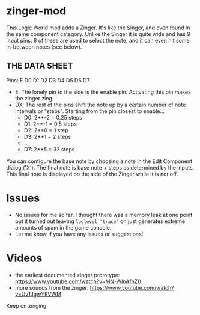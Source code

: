 # zinger-mod

This Logic World mod adds a Zinger. It's like the Singer, and even found in the same component category.
Unlike the Singer it is quite wide and has 9 input pins. 8 of these are used to select the note, and it can even hit some in-between notes (see below).

## THE DATA SHEET

Pins: E D0 D1 D2 D3 D4 D5 D6 D7
- E: The lonely pin to the side is the enable pin. Activating this pin makes the zinger zing.
- DX: The rest of the pins shift the note up by a certain number of note intervals or "steps". Starting from the pin closest to enable...
  - D0: 2**-2 = 0.25 steps
  - D1: 2**-1 = 0.5 steps
  - D2: 2**0 = 1 step
  - D3: 2**1 = 2 steps
  - ...
  - D7: 2**5 = 32 steps

You can configure the base note by choosing a note in the Edit Component dialog ('X').
The final note is base note + steps as determined by the inputs.
This final note is displayed on the side of the Zinger while it is not off.

# Issues
- No issues for me so far. I thought there was a memory leak at one point but it turned out leaving `loglevel "trace"` on just generates extreme amounts of spam in the game console.
- Let me know if you have any issues or suggestions!

# Videos

- the earliest documented zinger prototype: https://www.youtube.com/watch?v=MN-WloAfhZ0
- more sounds from the zinger: https://www.youtube.com/watch?v=Uv1JgwYEVWM

Keep on zinging
